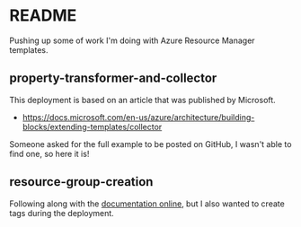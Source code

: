 # README

Pushing up some of work I'm doing with Azure Resource Manager templates.

## property-transformer-and-collector

This deployment is based on an article that was published by Microsoft.
- https://docs.microsoft.com/en-us/azure/architecture/building-blocks/extending-templates/collector

Someone asked for the full example to be posted on GitHub, I wasn't able to find one, so here it is!

## resource-group-creation

Following along with the [documentation online](https://docs.microsoft.com/en-us/azure/azure-resource-manager/create-resource-group-in-template), but I also wanted to create tags during the deployment.
